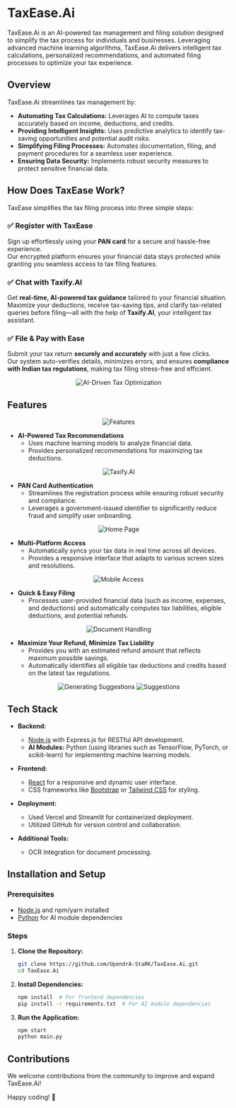 # TaxEase.Ai

TaxEase.Ai is an AI-powered tax management and filing solution designed to simplify the tax process for individuals and businesses. Leveraging advanced machine learning algorithms, TaxEase.Ai delivers intelligent tax calculations, personalized recommendations, and automated filing processes to optimize your tax experience.

## Overview

TaxEase.Ai streamlines tax management by:

- **Automating Tax Calculations:** Leverages AI to compute taxes accurately based on income, deductions, and credits.
- **Providing Intelligent Insights:** Uses predictive analytics to identify tax-saving opportunities and potential audit risks.
- **Simplifying Filing Processes:** Automates documentation, filing, and payment procedures for a seamless user experience.
- **Ensuring Data Security:** Implements robust security measures to protect sensitive financial data.

## How Does TaxEase Work?

TaxEase simplifies the tax filing process into three simple steps:

### ✅ Register with TaxEase
Sign up effortlessly using your **PAN card** for a secure and hassle-free experience.  
Our encrypted platform ensures your financial data stays protected while granting you seamless access to tax filing features.

### ✅ Chat with Taxify.AI
Get **real-time, AI-powered tax guidance** tailored to your financial situation.  
Maximize your deductions, receive tax-saving tips, and clarify tax-related queries before filing—all with the help of **Taxify.AI**, your intelligent tax assistant.

### ✅ File & Pay with Ease
Submit your tax return **securely and accurately** with just a few clicks.  
Our system auto-verifies details, minimizes errors, and ensures **compliance with Indian tax regulations**, making tax filing stress-free and efficient.

<p align="center">
  <img src="./assets/interactive-dashboard.png" alt="AI-Driven Tax Optimization">
</p>

## Features

<p align="center">
  <img src="./assets/features.png" alt="Features">
</p>

- **AI-Powered Tax Recommendations**
  - Uses machine learning models to analyze financial data.
  - Provides personalized recommendations for maximizing tax deductions.

<p align="center">
  <img src="./assets/taxify-ai.png" alt="Taxify.AI">
</p>

- **PAN Card Authentication**
  - Streamlines the registration process while ensuring robust security and compliance.
  - Leverages a government-issued identifier to significantly reduce fraud and simplify user onboarding.

<p align="center">
  <img src="./assets/home-page.png" alt="Home Page">
</p>

- **Multi-Platform Access**
  - Automatically syncs your tax data in real time across all devices.
  - Provides a responsive interface that adapts to various screen sizes and resolutions.

<p align="center">
  <img src="./assets/mobile.png" alt="Mobile Access">
</p>

- **Quick & Easy Filing**
  - Processes user-provided financial data (such as income, expenses, and deductions) and automatically computes tax liabilities, eligible deductions, and potential refunds.

<p align="center">
  <img src="./assets/document-handling-ocr-integration.png" alt="Document Handling">
</p>

- **Maximize Your Refund, Minimize Tax Liability**
  - Provides you with an estimated refund amount that reflects maximum possible savings.
  - Automatically identifies all eligible tax deductions and credits based on the latest tax regulations.

<p align="center">
  <img src="./assets/generating.png" alt="Generating Suggestions"> <img src="./assets/suggestions.png" alt="Suggestions">
</p>

## Tech Stack

- **Backend:**
  - [Node.js](https://nodejs.org/) with Express.js for RESTful API development.
  - **AI Modules:** Python (using libraries such as TensorFlow, PyTorch, or scikit-learn) for implementing machine learning models.

- **Frontend:**
  - [React](https://reactjs.org/) for a responsive and dynamic user interface.
  - CSS frameworks like [Bootstrap](https://getbootstrap.com/) or [Tailwind CSS](https://tailwindcss.com/) for styling.

- **Deployment:**
  - Used Vercel and Streamlit for containerized deployment.
  - Utilized GitHub for version control and collaboration.

- **Additional Tools:**
  - OCR Integration for document processing.

## Installation and Setup

### Prerequisites

- [Node.js](https://nodejs.org/) and npm/yarn installed
- [Python](https://www.python.org/) for AI module dependencies

### Steps

1. **Clone the Repository:**
   ```bash
   git clone https://github.com/UpendrA-StaRK/TaxEase.Ai.git
   cd TaxEase.Ai
   ```

2. **Install Dependencies:**
   ```bash
   npm install  # For frontend dependencies
   pip install -r requirements.txt  # For AI module dependencies
   ```

3. **Run the Application:**
   ```bash
   npm start 
   python main.py
   ```

## Contributions

We welcome contributions from the community to improve and expand TaxEase.Ai!

Happy coding! 🚀

